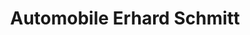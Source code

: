 ---
title: "Automobile Erhard Schmitt"
url: /wallhausen/automobile-erhard-schmitt/
shop: Autohaus
---